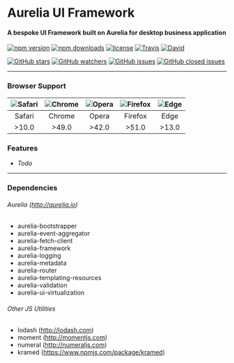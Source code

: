 # Aurelia UI Framework

#### A bespoke UI Framework built on Aurelia for desktop business application


[![npm version](https://img.shields.io/npm/v/aurelia-ui-framework.svg?style=flat-square)](https://www.npmjs.com/package/aurelia-ui-framework)
[![npm downloads](https://img.shields.io/npm/dt/aurelia-ui-framework.svg?style=flat-square)](https://www.npmjs.com/package/aurelia-ui-framework)
[![license](https://img.shields.io/github/license/adarshpastakia/aurelia-ui-framework.svg?style=flat-square)](https://github.com/adarshpastakia/aurelia-ui-framework/blob/master/LICENSE)
[![Travis](https://img.shields.io/travis/adarshpastakia/aurelia-ui-framework.svg?style=flat-square)](https://travis-ci.org/adarshpastakia/aurelia-ui-framework)
[![David](https://img.shields.io/david/adarshpastakia/aurelia-ui-framework.svg?style=flat-square)](https://github.com/adarshpastakia/aurelia-ui-framework)

[![GitHub stars](https://img.shields.io/github/stars/adarshpastakia/aurelia-ui-framework.svg?style=social&label=Star)](https://github.com/adarshpastakia/aurelia-ui-framework/stargazers)
[![GitHub watchers](https://img.shields.io/github/watchers/adarshpastakia/aurelia-ui-framework.svg?style=social&label=Watch)](https://github.com/adarshpastakia/aurelia-ui-framework/watchers)
[![GitHub issues](https://img.shields.io/github/issues/adarshpastakia/aurelia-ui-framework.svg?style=social&label=Issues)](https://github.com/adarshpastakia/aurelia-ui-framework/issues)
[![GitHub closed issues](https://img.shields.io/github/issues-closed/adarshpastakia/aurelia-ui-framework.svg?style=social&label=Closed%20Issues)](https://github.com/adarshpastakia/aurelia-ui-framework/issues?q=is%3Aissue+is%3Aclosed)


---

### Browser Support

|![Safari](http://i66.tinypic.com/2db3ypv.png)|![Chrome](http://i65.tinypic.com/5v0ff6.png)|![Opera](http://i64.tinypic.com/1z4y452.png)|![Firefox](http://i68.tinypic.com/2cgorw3.png)|![Edge](http://i65.tinypic.com/ebcupt.png)|
|:---:|:---:|:---:|:---:|:---:|
|Safari|Chrome|Opera|Firefox|Edge|
|>10.0|>49.0|>42.0|>51.0|>13.0|


### Features

* _Todo_

---


### Dependencies

###### Aurelia (http://aurelia.io)
  * aurelia-bootstrapper
  * aurelia-event-aggregator
  * aurelia-fetch-client
  * aurelia-framework
  * aurelia-logging
  * aurelia-metadata
  * aurelia-router
  * aurelia-templating-resources
  * aurelia-validation
  * aurelia-ui-virtualization

###### Other JS Utilities
  * lodash (http://lodash.com)
  * moment (http://momentjs.com)
  * numeral (http://numeraljs.com)
  * kramed (https://www.npmjs.com/package/kramed)
